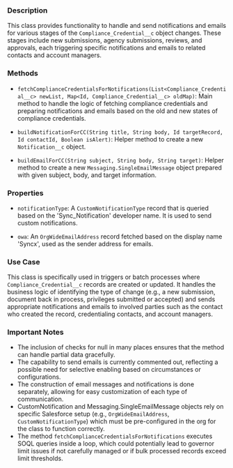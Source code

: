 ### Description
This class provides functionality to handle and send notifications and emails for various stages of the `Compliance_Credential__c` object changes. These stages include new submissions, agency submissions, reviews, and approvals, each triggering specific notifications and emails to related contacts and account managers.

### Methods

- `fetchComplianceCredentialsForNotifications(List<Compliance_Credential__c> newList, Map<Id, Compliance_Credential__c> oldMap)`: Main method to handle the logic of fetching compliance credentials and preparing notifications and emails based on the old and new states of compliance credentials.

- `buildNotificationForCC(String title, String body, Id targetRecord, Id contactId, Boolean isAlert)`: Helper method to create a new `Notification__c` object.

- `buildEmailForCC(String subject, String body, String target)`: Helper method to create a new `Messaging.SingleEmailMessage` object prepared with given subject, body, and target information.

### Properties

- `notificationType`: A `CustomNotificationType` record that is queried based on the 'Sync_Notification' developer name. It is used to send custom notifications.
  
- `owa`: An `OrgWideEmailAddress` record fetched based on the display name 'Syncx', used as the sender address for emails.

### Use Case
This class is specifically used in triggers or batch processes where `Compliance_Credential__c` records are created or updated. It handles the business logic of identifying the type of change (e.g., a new submission, document back in process, privileges submitted or accepted) and sends appropriate notifications and emails to involved parties such as the contact who created the record, credentialing contacts, and account managers.

### Important Notes
- The inclusion of checks for null in many places ensures that the method can handle partial data gracefully.
- The capability to send emails is currently commented out, reflecting a possible need for selective enabling based on circumstances or configurations.
- The construction of email messages and notifications is done separately, allowing for easy customization of each type of communication.
- CustomNotification and Messaging.SingleEmailMessage objects rely on specific Salesforce setup (e.g., `OrgWideEmailAddress`, `CustomNotificationType`) which must be pre-configured in the org for the class to function correctly.
- The method `fetchComplianceCredentialsForNotifications` executes SOQL queries inside a loop, which could potentially lead to governor limit issues if not carefully managed or if bulk processed records exceed limit thresholds.